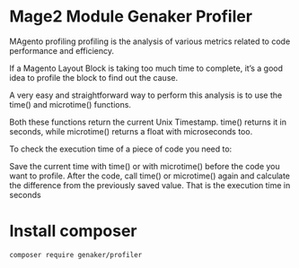 # Mage2 Module Genaker Profiler

MAgento profiling profiling is the analysis of various metrics related to code performance and efficiency.

If a Magento Layout Block is taking too much time to complete, it’s a good idea to profile the block to find out the cause.

A very easy and straightforward way to perform this analysis is to use the time() and microtime() functions.

Both these functions return the current Unix Timestamp. time() returns it in seconds, while microtime() returns a float with microseconds too.

To check the execution time of a piece of code you need to:

Save the current time with time() or with microtime() before the code you want to profile.
After the code, call time() or microtime() again and calculate the difference from the previously saved value.
That is the execution time in seconds

# Install composer 

```
composer require genaker/profiler
```
